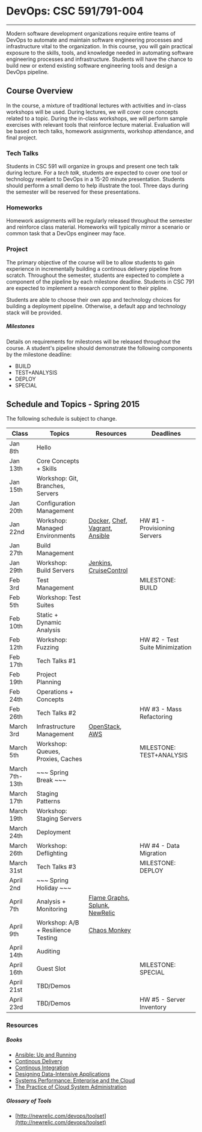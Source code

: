 # DevOps: CSC 591/791-004
-------------------------

Modern software development organizations require entire teams of DevOps to automate  and maintain software engineering processes and infrastructure vital to the organization. In this course, you will gain practical exposure to the skills, tools, and knowledge needed in automating software engineering processes and infrastructure. 
Students will have the chance to build new or extend existing software engineering tools and design a DevOps pipeline.

## Course Overview

In the course, a mixture of traditional lectures with activities and in-class workshops will be used.  During lectures, we will cover core concepts related to a topic. During the in-class workshops, we will perform sample exercises with relevant tools that reinforce lecture material.  Evaluation will be based on tech talks, homework assignments, workshop attendance, and final project.

### Tech Talks

Students in CSC 591 will organize in groups and present one tech talk during lecture.  For a *tech talk*, students are expected to cover one tool or technology revelant to DevOps in a 15-20 minute presentation.  Students should perform a small demo to help illustrate the tool. Three days during the semester will be reserved for these presentations.

### Homeworks

Homework assignments will be regularly released throughout the semester and reinforce class material.  Homeworks will typically mirror a scenario or common task that a DevOps engineer may face.

### Project

The primary objective of the course will be to allow students to gain experience in incrementally building a continous delivery pipeline from scratch.  Throughout the semester, students are expected to complete a component of the pipeline by each milestone deadline.  Students in CSC 791 are expected to implement a research component to their pipline. 

Students are able to choose their own app and technology choices for building a deployment pipeline.  Otherwise, a default app and technology stack will be provided.

##### Milestones

Details on requirements for milestones will be released throughout the course.  A student's pipeline should demonstrate the following components by the milestone deadline:

* BUILD
* TEST+ANALYSIS
* DEPLOY
* SPECIAL

## Schedule and Topics - Spring 2015

The following schedule is subject to change.

| Class    | Topics                           |  Resources |  Deadlines |
|----------|----------------------------------|------------| ----------            |
| Jan 8th  | Hello                            | &nbsp;     |  &nbsp;               | 
| Jan 13th | Core Concepts + Skills           | &nbsp;     |  &nbsp;               |
| Jan 15th | Workshop: Git, Branches, Servers | &nbsp;     |  &nbsp;               |
| Jan 20th | Configuration Management         | &nbsp;     |  &nbsp;               |
| Jan 22nd | Workshop: Managed Environments   | [Docker](), [Chef](), [Vagrant](), [Ansible]()     |  HW #1 - Provisioning Servers |
| Jan 27th | Build Management                 | &nbsp;     |  &nbsp;               |
| Jan 29th | Workshop: Build Servers          | [Jenkins](), [CruiseControl]()     | &nbsp; |
| Feb 3rd  | Test Management                  | &nbsp;     |  MILESTONE: BUILD     |
| Feb 5th  | Workshop: Test Suites            | &nbsp;     |  &nbsp;               |
| Feb 10th | Static + Dynamic Analysis        | &nbsp;     |  &nbsp;               |
| Feb 12th | Workshop: Fuzzing                | &nbsp;     |  HW #2 - Test Suite Minimization |
| Feb 17th | Tech Talks #1                    | &nbsp;     |  &nbsp;               |
| Feb 19th | Project Planning                 | &nbsp;     |  &nbsp;               |
| Feb 24th | Operations + Concepts            | &nbsp;     |  &nbsp;               |
| Feb 26th | Tech Talks #2                    | &nbsp;     |  HW #3 - Mass Refactoring |
| March 3rd| Infrastructure Management        | [OpenStack](http://www.openstack.org/), [AWS]() | &nbsp;  |
| March 5th| Workshop: Queues, Proxies, Caches| &nbsp;     | MILESTONE: TEST+ANALYSIS |
| March 7th-13th  | ~~~ Spring Break ~~~      | &nbsp;     | &nbsp;                |
| March 17th | Staging Patterns               | &nbsp;     | &nbsp;                |
| March 19th | Workshop: Staging Servers      | &nbsp;     | &nbsp;                |
| March 24th | Deployment                     | &nbsp;     | &nbsp;                |
| March 26th | Workshop: Deflighting          | &nbsp;     | HW #4 - Data Migration                |
| March 31st | Tech Talks #3                  | &nbsp;     | MILESTONE: DEPLOY     |
| April 2nd  | ~~~ Spring Holiday ~~~         | &nbsp;     | &nbsp;                |
| April 7th  | Analysis + Monitoring          | [Flame Graphs](https://www.usenix.org/conference/lisa13/technical-sessions/plenary/gregg), [Splunk](http://www.splunk.com/), [NewRelic](http://newrelic.com/) | &nbsp;                   |
| April 9th  | Workshop: A/B + Resilience Testing | [Chaos Monkey](https://github.com/Netflix/SimianArmy)     | &nbsp;                   |
| April 14th | Auditing              | &nbsp;     | &nbsp;                   |
| April 16th | Guest Slot            | &nbsp;     | MILESTONE: SPECIAL       |
| April 21st | TBD/Demos             | &nbsp;     | &nbsp;                   |
| April 23rd | TBD/Demos             | &nbsp;     | HW #5 - Server Inventory |

### Resources

##### Books

* [Ansible: Up and Running](http://www.ansiblebook.com/)
* [Continous Delivery](http://continuousdelivery.com/)
* [Continous Integration](http://www.amazon.com/Continuous-Integration-Improving-Software-Reducing/dp/0321336380)
* [Designing Data-Intensive Applications](http://dataintensive.net/)
* [Systems Performance: Enterprise and the Cloud](http://www.brendangregg.com/sysperfbook.html)
* [The Practice of Cloud System Administration](http://the-cloud-book.com/)

##### Glossary of Tools

* [http://newrelic.com/devops/toolset](http://newrelic.com/devops/toolset)
